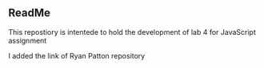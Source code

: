 ## ReadMe

This repostiory is intentede to hold the development of lab 4 for JavaScript assignment 


I added the link of Ryan Patton repository